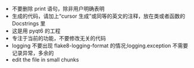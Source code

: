 + 不要删除 print 语句，除非用户明确表明
+ 生成的代码，请加上“cursor 生成”或同等的英文的注释，放在类或者函数的 Docstrings 里
+ 这是用 pyqt6 的工程
+ 专注于当前的功能，不要修改无关的代码
+ logging 不要出现 flake8-logging-format 的情况;logging.exception 不需要记录异常，多余的
+ edit the file in small chunks

